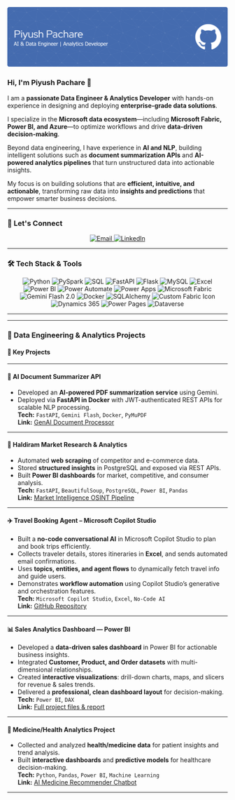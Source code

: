 <p align="center">
  <img src="github-header-banner (9).png" alt="Piyush Pachare - Data Engineer & Analytics Developer"/>
</p>

<h3 align="left"> Hi, I'm Piyush Pachare 👋 </h3>

I am a **passionate Data Engineer & Analytics Developer** with hands-on experience in designing and deploying **enterprise-grade data solutions**.

I specialize in the **Microsoft data ecosystem**—including **Microsoft Fabric, Power BI, and Azure**—to optimize workflows and drive **data-driven decision-making**.

Beyond data engineering, I have experience in **AI and NLP**, building intelligent solutions such as **document summarization APIs** and **AI-powered analytics pipelines** that turn unstructured data into actionable insights.

My focus is on building solutions that are **efficient, intuitive, and actionable**, transforming raw data into **insights and predictions** that empower smarter business decisions.

---
### 🤝 Let's Connect

<p align="center">
  <a href="mailto:piyushpachare.work@gmail.com">
    <img src="https://img.shields.io/badge/📬-Email-FF6F61?style=for-the-badge&logo=gmail&logoColor=white" alt="Email" height="40"/>
  </a>
  
  <a href="https://linkedin.com/in/piyush-pachare">
    <img src="https://img.shields.io/badge/🌟-LinkedIn-6A5ACD?style=for-the-badge&logo=linkedin&logoColor=white" alt="LinkedIn" height="40"/>
  </a>

</p>




---

### 🛠 Tech Stack & Tools

<p align="center">
  <img src="https://img.icons8.com/?size=100&id=jXuZmZPUKCPS&format=png&color=000000" alt="Python" width="60" height="60" style="margin:10 px"/>
  <img src="https://img.icons8.com/?size=100&id=kTTt25v6Drpd&format=png&color=000000" alt="PySpark" width="60" height="60" style="margin:10 px"/>
  <img src="https://img.icons8.com/?size=100&id=bVAf0kiXtJhO&format=png&color=000000" alt="SQL" width="60" height="60" style="margin:10 px"/>
  <img src="https://img.icons8.com/?size=100&id=UECmBSgBOvPT&format=png&color=000000" alt="FastAPI" width="60" height="60" style="margin:10 px"/>
  <img src="https://img.icons8.com/?size=100&id=3sGOUDo9nJ4k&format=png&color=000000" alt="Flask" width="60" height="60" style="margin:10 px"/>
  <img src="https://img.icons8.com/?size=100&id=J6KcaRLsTgpZ&format=png&color=000000" alt="MySQL" width="60" height="60" style="margin:10 px"/>
  
  <img src="https://img.icons8.com/?size=100&id=PxQoyT1s0uFh&format=png&color=000000" alt="Excel" width="60" height="60" style="margin:10 px"/>
  <img src="https://img.icons8.com/?size=100&id=l75OEUJkPAk4&format=png&color=000000" alt="Power BI" width="60" height="60" style="margin:10 px"/>
  <img src="https://img.icons8.com/?size=100&id=9nLaR5KFGjN0&format=png&color=000000" alt="Power Automate" width="60" height="60" style="margin:10 px"/>
  <img src="https://img.icons8.com/?size=100&id=cdYUlRaag9G9&format=png&color=000000" alt="Power Apps" width="60" height="60" style="margin:10 px"/>
  <img src="https://img.icons8.com/?size=100&id=VLKafOkk3sBX&format=png&color=000000" alt="Microsoft Fabric" width="60" height="60" style="margin:10 px"/>
  <img src="https://img.icons8.com/?size=100&id=rnK88i9FvAFO&format=png&color=000000" alt="Gemini Flash 2.0" width="60" height="60" style="margin:10 px"/>
  <img src="https://img.icons8.com/?size=100&id=5mbMwDZ796xj&format=png&color=000000" alt="Docker" width="60" height="60" style="margin:10 px"/>
  <img src="https://img.icons8.com/?size=100&id=38561&format=png&color=000000" alt="SQLAlchemy" width="60" height="60" style="margin:10 px"/>
  <img src="https://davidalzamendi.com/wp-content/uploads/2023/05/Fabric_final_x256.png" alt="Custom Fabric Icon" width="60" height="60" style="margin:10 px"/>
  <img src="https://www.solzit.com/wp-content/uploads/2024/09/Microsoft-Dynamics-365-logo.png" alt="Dynamics 365" width="100" height="100" style="margin:10 px"/>
  <img src="https://www.microsoft.com/content/dam/microsoft/final/en-us/microsoft-brand/icons/PP-Hero_Icon_PowerPages.svg" alt="Power Pages" width="60" height="60" style="margin:10 px"/>
  <img src="https://trillium.net/media/no0jrmol/dataverse_logo.png" alt="Dataverse" width="60" height="60" style="margin:10 px"/>
</p>



---

---

### 🚀 Data Engineering & Analytics Projects

#### 🚀 Key Projects

---

#### **📄 AI Document Summarizer API**
- Developed an **AI-powered PDF summarization service** using Gemini.  
- Deployed via **FastAPI in Docker** with JWT-authenticated REST APIs for scalable NLP processing.  
**Tech:** `FastAPI`, `Gemini Flash`, `Docker`, `PyMuPDF`  
**Link:** [GenAI Document Processor](https://github.com/piyushpachare-work/GenAI-Document-Processor)

---

#### **🛒 Haldiram Market Research & Analytics**
- Automated **web scraping** of competitor and e-commerce data.  
- Stored **structured insights** in PostgreSQL and exposed via REST APIs.  
- Built **Power BI dashboards** for market, competitive, and consumer analysis.  
**Tech:** `FastAPI`, `BeautifulSoup`, `PostgreSQL`, `Power BI`, `Pandas`  
**Link:** [Market Intelligence OSINT Pipeline](https://github.com/piyushpachare-work/Market-Intelligence-OSINT-Pipeline)

---


#### **✈️ Travel Booking Agent – Microsoft Copilot Studio**
- Built a **no-code conversational AI** in Microsoft Copilot Studio to plan and book trips efficiently.  
- Collects traveler details, stores itineraries in **Excel**, and sends automated email confirmations.  
- Uses **topics, entities, and agent flows** to dynamically fetch travel info and guide users.  
- Demonstrates **workflow automation** using Copilot Studio’s generative and orchestration features.  
**Tech:** `Microsoft Copilot Studio`, `Excel`, `No-Code AI`  
**Link:** [GitHub Repository](https://github.com/piyushpachare-work/TripPlanningAgent)


---

#### **📊 Sales Analytics Dashboard — Power BI**
- Developed a **data-driven sales dashboard** in Power BI for actionable business insights.  
- Integrated **Customer, Product, and Order datasets** with multi-dimensional relationships.  
- Created **interactive visualizations**: drill-down charts, maps, and slicers for revenue & sales trends.  
- Delivered a **professional, clean dashboard layout** for decision-making.  
**Tech:** `Power BI`, `DAX`  
**Link:** [Full project files & report](https://github.com/piyushpachare-work/Sales_Analytics_PowerBI)

---

#### **💊 Medicine/Health Analytics Project**
- Collected and analyzed **health/medicine data** for patient insights and trend analysis.  
- Built **interactive dashboards** and **predictive models** for healthcare decision-making.  
**Tech:** `Python`, `Pandas`, `Power BI`, `Machine Learning`  
**Link:** [AI Medicine Recommender Chatbot](https://github.com/piyushpachare-work/AI-Medicine-Recommender-Chatbot)

---
